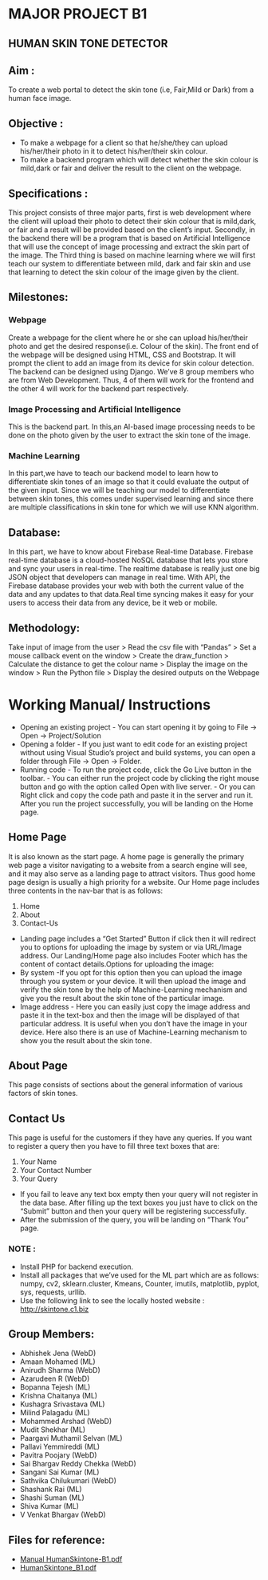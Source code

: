 # MAJOR PROJECT B1
## HUMAN SKIN TONE DETECTOR

## Aim :
To create a web portal to detect the skin tone (i.e, Fair,Mild or Dark) from a human face image.

## Objective :
- To make a webpage for a client so that he/she/they can upload his/her/their photo in it to detect his/her/their skin colour.
- To make a backend program which will detect whether the skin colour is mild,dark or fair and deliver the result to the client on the webpage.

## Specifications :
This project consists of three major parts, first is web development where the client will upload their photo to detect their skin colour that is mild,dark, or fair and a result will be provided based on the client’s input. 
Secondly, in the backend there will be a program that is based on Artificial Intelligence that will use the concept of image processing and extract the skin part of the image. 
The Third thing is based on machine learning where we will first teach our system to differentiate between mild, dark and fair skin and use that learning to detect the skin colour of the image given by the client.

## Milestones:
### Webpage
Create a webpage for the client where he or she can upload his/her/their photo and get the desired response(i.e. Colour of the skin). 
The front end of the webpage will be designed using HTML, CSS and Bootstrap. It will prompt the client to add an image from its device for skin colour detection.
The backend can be designed using Django.
We’ve 8 group members who are from Web Development. Thus, 4 of them will work for the frontend and the other 4 will work for the backend part respectively.

### Image Processing and Artificial Intelligence
This is the backend part. In this,an AI-based image processing needs to be done on the photo given by the user  to extract the skin tone of the image. 

### Machine Learning
In this part,we have to teach our backend model to learn how to differentiate  skin tones of an image so that it could evaluate the output of the given input. Since we will be teaching our model to differentiate between skin tones, this comes under supervised learning and since there are multiple classifications in skin tone for which we will use KNN algorithm. 

## Database:
In this part, we have to know about Firebase Real-time Database. Firebase real-time database is a cloud-hosted NoSQL database that lets you store and sync your users in real-time. The realtime database is really just one big JSON  object that developers can manage in real time. With API, the Firebase database provides your web with both the current value of the data and any updates to that data.Real time syncing makes it easy for your users to access their data from any device, be it web or mobile. 

## Methodology:

Take input of image from the user > Read the csv file with “Pandas” > Set a mouse callback event on the window > Create the draw_function > Calculate the distance to get the colour name > Display the image on the window > Run the Python file > Display the desired outputs on the Webpage

# Working Manual/ Instructions
- Opening an existing project
            - You can start opening it by going to File → Open → Project/Solution
- Opening a folder
            - If you just want to edit code for an existing project without using Visual Studio’s project and build systems, you can open a folder through File → Open → Folder.
- Running code
            - To run the project code, click the Go Live button in the toolbar.
            - You can either run the project code by clicking the right mouse button and go with the option called Open with live server.
            - Or you can Right click and copy the code path and paste it in the server and run it.
            After you run the project successfully, you will be landing on the Home page.

## Home Page
It is also known as the start page. A home page is generally the primary web page a visitor navigating to a website from a search engine will see, and it may also serve as a landing page to attract visitors. Thus good home page design is usually a high priority for a website. Our Home page includes three contents in the nav-bar that is as follows:
1. Home
2. About
3. Contact-Us
- Landing page includes a “Get Started” Button if click then it will redirect you to options for 
uploading the image by system or via URL/Image address. Our Landing/Home page also 
includes Footer which has the content of contact details.Options for uploading the image:
- By system
            -If you opt for this option then you can upload the image through you system or your device. It will then upload the image and verify the skin tone by the help of Machine-Learning mechanism and give you the result about the skin tone of the particular image.
- Image address
            - Here you can easily just copy the image address and paste it in the text-box and then the image will be displayed of that particular address. It is useful when you don’t have the image in your device. Here also there is an use of Machine-Learning mechanism to show you the result about the skin tone.

## About Page
This page consists of sections about the general information of various factors of skin tones.

## Contact Us
This page is useful for the customers if they have any queries. If you want to register a query 
then you have to fill three text boxes that are:
1. Your Name
2. Your Contact Number
3. Your Query
- If you fail to leave any text box empty then your query will not register in the data base. After filling up the text boxes you just have to click on the “Submit” button and then your query will be registering successfully.
- After the submission of the query, you will be landing on “Thank You” page.

### NOTE :
- Install PHP for backend execution.
- Install all packages that we’ve used for the ML part which are as follows: numpy, cv2, sklearn.cluster, Kmeans, Counter, imutils, matplotlib, pyplot, sys, requests, urllib.
- Use the following link to see the locally hosted website : http://skintone.c1.biz

## Group Members:
- Abhishek Jena (WebD)
- Amaan Mohamed (ML)
- Anirudh Sharma (WebD)
- Azarudeen R (WebD)
- Bopanna Tejesh (ML)
- Krishna Chaitanya (ML)
- Kushagra Srivastava (ML)
- Milind Palagadu (ML)
- Mohammed Arshad (WebD)
- Mudit Shekhar (ML)
- Paargavi Muthamil Selvan (ML)
- Pallavi Yemmireddi (ML)
- Pavitra Poojary (WebD)
- Sai Bhargav Reddy Chekka (WebD)
- Sangani Sai Kumar (ML)
- Sathvika Chilukumari (WebD)
- Shashank Rai (ML)
- Shashi Suman (ML)
- Shiva Kumar (ML)
- V Venkat Bhargav (WebD)

## Files for reference:
- [Manual HumanSkintone-B1.pdf](https://github.com/AnirudhJS07/Human-Skintone-B1/files/6527963/Manual.HumanSkintone-B1.pdf)
- [HumanSkintone_B1.pdf](https://github.com/AnirudhJS07/Human-Skintone-B1/files/6527964/HumanSkintone_B1.pdf)


